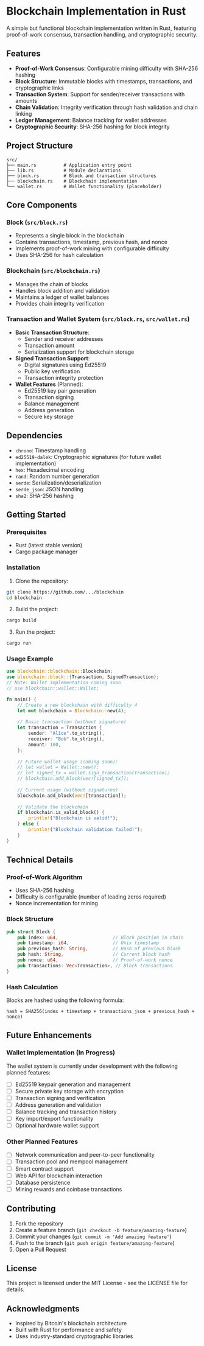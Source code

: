 # Blockchain Implementation in Rust

A simple but functional blockchain implementation written in Rust, featuring proof-of-work consensus, transaction handling, and cryptographic security.

## Features

- **Proof-of-Work Consensus**: Configurable mining difficulty with SHA-256 hashing
- **Block Structure**: Immutable blocks with timestamps, transactions, and cryptographic links
- **Transaction System**: Support for sender/receiver transactions with amounts
- **Chain Validation**: Integrity verification through hash validation and chain linking
- **Ledger Management**: Balance tracking for wallet addresses
- **Cryptographic Security**: SHA-256 hashing for block integrity

## Project Structure

```
src/
├── main.rs          # Application entry point
├── lib.rs           # Module declarations
├── block.rs         # Block and transaction structures
├── blockchain.rs    # Blockchain implementation
└── wallet.rs        # Wallet functionality (placeholder)
```

## Core Components

### Block (`src/block.rs`)
- Represents a single block in the blockchain
- Contains transactions, timestamp, previous hash, and nonce
- Implements proof-of-work mining with configurable difficulty
- Uses SHA-256 for hash calculation

### Blockchain (`src/blockchain.rs`)
- Manages the chain of blocks
- Handles block addition and validation
- Maintains a ledger of wallet balances
- Provides chain integrity verification

### Transaction and Wallet System (`src/block.rs`, `src/wallet.rs`)
- **Basic Transaction Structure**:
  - Sender and receiver addresses
  - Transaction amount
  - Serialization support for blockchain storage
- **Signed Transaction Support**:
  - Digital signatures using Ed25519
  - Public key verification
  - Transaction integrity protection
- **Wallet Features** (Planned):
  - Ed25519 key pair generation
  - Transaction signing
  - Balance management
  - Address generation
  - Secure key storage

## Dependencies

- `chrono`: Timestamp handling
- `ed25519-dalek`: Cryptographic signatures (for future wallet implementation)
- `hex`: Hexadecimal encoding
- `rand`: Random number generation
- `serde`: Serialization/deserialization
- `serde_json`: JSON handling
- `sha2`: SHA-256 hashing

## Getting Started

### Prerequisites

- Rust (latest stable version)
- Cargo package manager

### Installation

1. Clone the repository:
```bash
git clone https://github.com/.../blockchain
cd blockchain
```

2. Build the project:
```bash
cargo build
```

3. Run the project:
```bash
cargo run
```

### Usage Example

```rust
use blockchain::blockchain::Blockchain;
use blockchain::block::{Transaction, SignedTransaction};
// Note: Wallet implementation coming soon
// use blockchain::wallet::Wallet;

fn main() {
    // Create a new blockchain with difficulty 4
    let mut blockchain = Blockchain::new(4);
    
    // Basic transaction (without signature)
    let transaction = Transaction {
        sender: "Alice".to_string(),
        receiver: "Bob".to_string(),
        amount: 100,
    };
    
    // Future wallet usage (coming soon):
    // let wallet = Wallet::new();
    // let signed_tx = wallet.sign_transaction(transaction);
    // blockchain.add_block(vec![signed_tx]);
    
    // Current usage (without signatures)
    blockchain.add_block(vec![transaction]);
    
    // Validate the blockchain
    if blockchain.is_valid_block() {
        println!("Blockchain is valid!");
    } else {
        println!("Blockchain validation failed!");
    }
}
```

## Technical Details

### Proof-of-Work Algorithm
- Uses SHA-256 hashing
- Difficulty is configurable (number of leading zeros required)
- Nonce incrementation for mining

### Block Structure
```rust
pub struct Block {
    pub index: u64,                    // Block position in chain
    pub timestamp: i64,                // Unix timestamp
    pub previous_hash: String,         // Hash of previous block
    pub hash: String,                  // Current block hash
    pub nonce: u64,                    // Proof-of-work nonce
    pub transactions: Vec<Transaction>, // Block transactions
}
```

### Hash Calculation
Blocks are hashed using the following formula:
```
hash = SHA256(index + timestamp + transactions_json + previous_hash + nonce)
```

## Future Enhancements

### Wallet Implementation (In Progress)
The wallet system is currently under development with the following planned features:
- [ ] Ed25519 keypair generation and management
- [ ] Secure private key storage with encryption
- [ ] Transaction signing and verification
- [ ] Address generation and validation
- [ ] Balance tracking and transaction history
- [ ] Key import/export functionality
- [ ] Optional hardware wallet support

### Other Planned Features
- [ ] Network communication and peer-to-peer functionality
- [ ] Transaction pool and mempool management
- [ ] Smart contract support
- [ ] Web API for blockchain interaction
- [ ] Database persistence
- [ ] Mining rewards and coinbase transactions

## Contributing

1. Fork the repository
2. Create a feature branch (`git checkout -b feature/amazing-feature`)
3. Commit your changes (`git commit -m 'Add amazing feature'`)
4. Push to the branch (`git push origin feature/amazing-feature`)
5. Open a Pull Request

## License

This project is licensed under the MIT License - see the LICENSE file for details.

## Acknowledgments

- Inspired by Bitcoin's blockchain architecture
- Built with Rust for performance and safety
- Uses industry-standard cryptographic libraries 